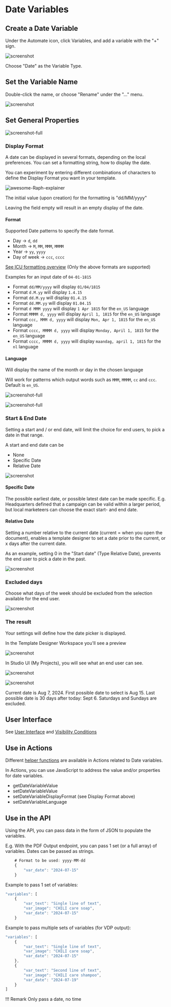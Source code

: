 # Date Variables

## Create a Date Variable

Under the Automate icon, click Variables, and add a variable with the "+" sign.

![screenshot](date0.png)

Choose "Date" as the Variable Type.

## Set the Variable Name

Double-click the name, or choose "Rename" under the "..." menu.

![screenshot](date1.png)

## Set General Properties

![screenshot-full](date2.png)

### Display Format

A date can be displayed in several formats, depending on the local preferences. You can set a formatting string, how to display the date.

You can experiment by entering different combinations of characters to define the Display Format you want in your template.

![awesome-Raph-explainer](displayformat.gif)

The initial value (upon creation) for the formatting is "dd/MM/yyyy"

Leaving the field empty will result in an empty display of the date.

#### Format

Supported Date patterns to specify the date format.

- Day -> `d`, `dd`
- Month -> `M`, `MM`, `MMM`, `MMMM`
- Year -> `yy`, `yyyy`
- Day of week -> `ccc`, `cccc`

[See ICU formatting overview](https://unicode-org.github.io/icu/userguide/format_parse/datetime/#date-field-symbol-table) (Only the above formats are supported)

Examples for an input date of `04-01-1815`

- Format `dd/MM/yyyy` will display `01/04/1815`
- Format `d.M.yy` will display `1.4.15`
- Format `dd.M.yy` will display `01.4.15`
- Format `dd.MM.yy` will display `01.04.15`
- Format `d MMM yyyy` will display `1 Apr 1815` for the `en_US` language
- Format `MMMM d, yyyy` will display `April 1, 1815` for the `en_US` language
- Format `ccc, MMM d, yyyy` will display `Mon, Apr 1, 1815` for the `en_US` language
- Format `cccc, MMMM d, yyyy` will display `Monday, April 1, 1815` for the `en_US` language
- Format `cccc, MMMM d, yyyy` will display `maandag, april 1, 1815` for the `nl` language
	
#### Language

Will display the name of the month or day in the chosen language

Will work for patterns which output words such as `MMM`, `MMMM`, `cc` and `ccc`. Default is `en_US`.

![screenshot-full](date3.png)

![screenshot-full](date4.png)

### Start & End Date

Setting a start and / or end date, will limit the choice for end users, to pick a date in that range.

A start and end date can be

- None
- Specific Date
- Relative Date

![screenshot](date5.png)

#### Specific Date

The possible earliest date, or possible latest date can be made specific. E.g. Headquarters defined that a campaign can be valid within a larger period, but local marketeers can choose the exact start- and end date.

#### Relative Date

Setting a number relative to the current date (current = when you open the document), enables a template designer to set a date prior to the current, or x days after the current date.

As an example, setting 0 in the "Start date" (Type Relative Date), prevents the end user to pick a date in the past.

![screenshot](date10.png)


### Excluded days

Choose what days of the week should be excluded from the selection available for the end user.

![screenshot](date6.png)

### The result

Your settings will define how the date picker is displayed.

In the Template Designer Workspace you'll see a preview

![screenshot](date7.png)

In Studio UI (My Projects), you will see what an end user can see.

![screenshot](date8.png)

![screenshot](date9.png)

Current date is Aug 7, 2024. First possible date to select is Aug 15. Last possible date is 30 days after today: Sept 6. Saturdays and Sundays are excluded.

## User Interface

See [User Interface](../../template-variables/define/#user-interface) and [Visibility Conditions](../../template-variables/visibility/)

## Use in Actions

Different [helper functions](/GraFx-Studio/concepts/helper-functions/) are available in Actions related to Date variables.

In Actions, you can use JavaScript to address the value and/or properties for date variables.

- getDateVariableValue
- setDateVariableValue
- setDateVariableDisplayFormat (see Display Format above)
- setDateVariableLanguage

## Use in the API

Using the API, you can pass data in the form of JSON to populate the variables.

E.g. With the PDF Output endpoint, you can pass 1 set (or a full array) of variables. Dates can be passed as strings.

``` js
	# Format to be used: yyyy-MM-dd
	{
		"var_date": "2024-07-15"
	}
```

Example to pass 1 set of variables:

``` js
"variables": [
    {
        "var_text": "Single line of text",
        "var_image": "CHILI care soap",
        "var_date": "2024-07-15"
    }
```
Example to pass multiple sets of variables (for VDP output):

``` js
"variables": [
    {
        "var_text": "Single line of text",
        "var_image": "CHILI care soap",
        "var_date": "2024-07-15"
    },
    {
        "var_text": "Second line of text",
        "var_image": "CHILI care shampoo",
        "var_date": "2024-07-19"
    }
]
```

!!! Remark
    Only pass a date, no time
